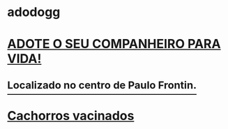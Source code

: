 # adodogg
 <h1> <P  ADODOG 
<P> <u> ADOTE O SEU COMPANHEIRO PARA VIDA!
<P><sup> Localizado no centro de Paulo Frontin.
<body> <h1>  <p align=left> Cachorros vacinados 
<body>
